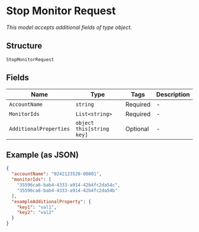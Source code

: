 
# Stop Monitor Request

*This model accepts additional fields of type object.*

## Structure

`StopMonitorRequest`

## Fields

| Name | Type | Tags | Description |
|  --- | --- | --- | --- |
| `AccountName` | `string` | Required | - |
| `MonitorIds` | `List<string>` | Required | - |
| `AdditionalProperties` | `object this[string key]` | Optional | - |

## Example (as JSON)

```json
{
  "accountName": "0242123520-00001",
  "monitorIds": [
    "35596ca6-bab4-4333-a914-42b4fc2da54c",
    "35596ca6-bab4-4333-a914-42b4fc2da54b"
  ],
  "exampleAdditionalProperty": {
    "key1": "val1",
    "key2": "val2"
  }
}
```

